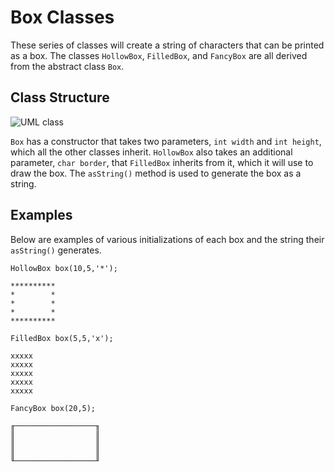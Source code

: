 # Box Classes

These series of classes will create a string of characters that can be printed as a box. The classes `HollowBox`, `FilledBox`, and `FancyBox` are all derived from the abstract class `Box`. 

## Class Structure

![UML class](https://github.com/user-attachments/assets/e3e693b5-d9d3-4f8c-8fad-c9cfcb0b7b9d)


`Box` has a constructor that takes two parameters, `int width` and `int height`, which all the other classes inherit. `HollowBox` also takes an additional parameter, `char border`, that `FilledBox` inherits from it, which it will use to draw the box. The `asString()` method is used to generate the box as a string.



## Examples

Below are examples of various initializations of each box and the string their `asString()` generates.

```
HollowBox box(10,5,'*');

**********
*        *
*        *
*        *
**********
```

```
FilledBox box(5,5,'x');

xxxxx
xxxxx
xxxxx
xxxxx
xxxxx
```

```
FancyBox box(20,5);

╓──────────────────╖
║                  ║
║                  ║
║                  ║
╙──────────────────╜
```
